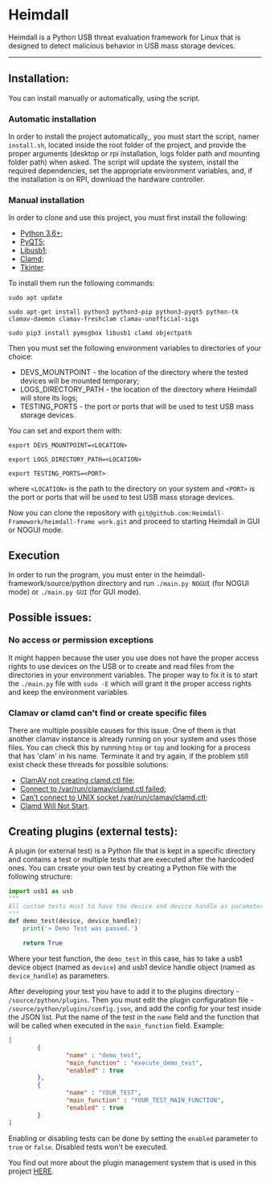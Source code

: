 # Heimdall

Heimdall is a Python USB threat evaluation framework for Linux that is designed to detect malicious behavior in USB mass storage devices.

---

## Installation:
You can install manually or automatically, using the script.

### Automatic installation
In order to install the project automatically,, you must start the script, namer `install.sh`, located inside the root folder of the project, and provide the proper arguments (desktop or rpi installation, logs folder path and mounting folder path)
when asked. The script will update the system, install the required dependencies, set the appropriate environment variables, and, if the installation is on RPI, download the hardware controller. 

### Manual installation
In order to clone and use this project, you must first install the following:

* [Python 3.6+](https://www.python.org/download/releases/3.0/);
* [PyQT5](https://pypi.org/project/PyQt5/);
* [Libusb1](https://pypi.org/project/libusb1/);
* [Clamd](https://pypi.org/project/clamd/);
* [Tkinter](https://docs.python.org/3/library/tkinter.html).

To install them run the following commands:

```
sudo apt update
```

```
sudo apt-get install python3 python3-pip python3-pyqt5 python-tk clamav-daemon clamav-freshclam clamav-unofficial-sigs
```

```
sudo pip3 install pymsgbox libusb1 clamd objectpath
```

Then you must set the following environment variables to directories of your choice:

* DEVS_MOUNTPOINT - the location of the directory where the tested devices will be mounted temporary;
* LOGS_DIRECTORY_PATH - the location of the directory where Heimdall will store its logs;
* TESTING_PORTS - the port or ports that will be used to test USB mass storage devices.


You can set and export them with:

```
export DEVS_MOUNTPOINT=<LOCATION>
```

```
export LOGS_DIRECTORY_PATH=<LOCATION>
```

```
export TESTING_PORTS=<PORT>
```

where `<LOCATION>` is the path to the directory on your system and `<PORT>` is the port or ports that will be used to test USB mass storage devices.

Now you can clone the repository with `git@github.com:Heimdall-Framework/heimdall-frame work.git` and proceed to starting Heimdall in GUI or NOGUI mode.

## Execution
In order to run the program, you must enter in the heimdall-framework/source/python directory and run `./main.py NOGUI` (for NOGUI mode) or `./main.py GUI` (for GUI mode).


## Possible issues:

### No access or permission exceptions
It might happen because the user you use does not have the proper access rights to use devices on the USB or to create and read files from the directories in your environment variables.
The proper way to fix it is to start the `./main.py` file with `sudo -E` which will grant it the proper access rights and keep the environment variables.

### Clamav or clamd can't find or create specific files
There are multiple possible causes for this issue. One of them is that another clamav instance is already running on your system and uses those files. You can check this
by running `htop` or `top` and looking for a process that has 'clam' in his name. Terminate it and try again, if the problem still exist check these threads for possible solutions:
* [ClamAV not creating clamd.ctl file](https://askubuntu.com/questions/1170774/clamav-clamd-ctl-file-is-not-getting-created-on-ubuntu);
* [Connect to /var/run/clamav/clamd.ctl failed](https://www.howtoforge.com/community/threads/connect-to-var-run-clamav-clamd-ctl-failed.73251/);
* [Can't connect to UNIX socket /var/run/clamav/clamd.ctl](https://www.howtoforge.com/debian-ubuntu-clamav-clamd-cant-connect-to-unix-socket-var-run-clamav-clamd.ctl);
* [Clamd Will Not Start](https://www.howtoforge.com/community/threads/clamd-will-not-start.34559/).

## Creating plugins (external tests):
A plugin (or external test) is a Python file that is kept in a specific directory and contains a test or multiple tests that are executed after
the hardcoded ones. You can create your own test by creating a Python file with the following structure:

```python
import usb1 as usb
"""
All custom tests must to have the device and device handle as parameters.
"""
def demo_test(device, device_handle):
    print('> Demo Test was passed.')

    return True
```

Where your test function, the `demo_test` in this case, has to take a usb1 device object (named as `device`) 
and usb1 device handle object (named as `device_handle`) as parameters.

After developing your test you have to add it to the plugins directory - `/source/python/plugins`. Then you must edit the plugin configuration 
file - `/source/python/plugins/config.json`, and add the config for your test inside the JSON list. Put the name of the test in the `name` field and the 
function that will be called when executed in the `main_function` field.
Example:
```json
[
        {
                "name" : "demo_test",
                "main_function" : "execute_demo_test",
                "enabled" : true
        },
        {
                "name" : "YOUR_TEST",
                "main_function" : "YOUR_TEST_MAIN_FUNCTION",
                "enabled" : true
        }
]
```
Enabling or disabling tests can be done by setting the `enabled` parameter to `true` or `false`. Disabled tests won't be executed.

You find out more about the plugin management system that is used in this project [HERE](https://github.com/not-so-cool-anymore/plugypy).